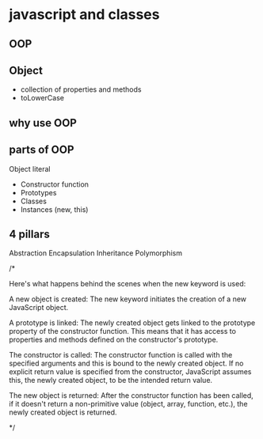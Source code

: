 # javascript and classes

## OOP

## Object
- collection of properties and methods
- toLowerCase

## why use OOP

## parts of OOP
Object literal 

- Constructor function
- Prototypes
- Classes
- Instances (new, this)


## 4 pillars
Abstraction
Encapsulation
Inheritance
Polymorphism


/*

Here's what happens behind the scenes when the new keyword is used:

A new object is created: The new keyword initiates the creation of a new JavaScript object.

A prototype is linked: The newly created object gets linked to the prototype property of the constructor function. This means that it has access to properties and methods defined on the constructor's prototype.

The constructor is called: The constructor function is called with the specified arguments and this is bound to the newly created object. If no explicit return value is specified from the constructor, JavaScript assumes this, the newly created object, to be the intended return value.

The new object is returned: After the constructor function has been called, if it doesn't return a non-primitive value (object, array, function, etc.), the newly created object is returned.

*/